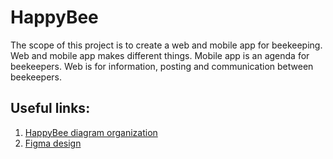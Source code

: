 # HappyBee

The scope of this project is to create a web and mobile app for beekeeping. Web and mobile app makes different things. Mobile app is an agenda for beekeepers. Web is for information, posting  and communication between  beekeepers.

## Useful links:

1. [HappyBee diagram organization](https://drive.google.com/file/d/17w6krBTxOBvvkwq8CBl559wlzvgBzU_p/view?usp=sharing)
2. [Figma design](https://www.figma.com/file/ngJx4tRq7QxE2bxObEVBbB/HappyBee)
  